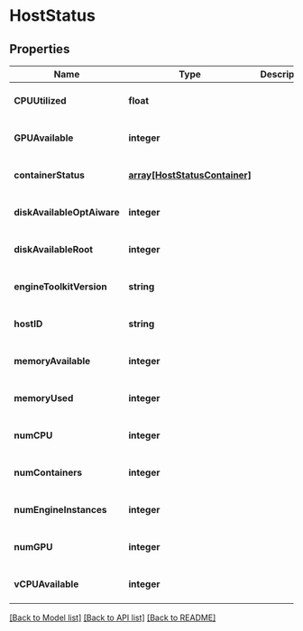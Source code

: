 # HostStatus

## Properties
Name | Type | Description | Notes
------------ | ------------- | ------------- | -------------
**CPUUtilized** | **float** |  | [optional] [default to null]
**GPUAvailable** | **integer** |  | [optional] [default to null]
**containerStatus** | [**array[HostStatusContainer]**](HostStatusContainer.md) |  | [optional] [default to null]
**diskAvailableOptAiware** | **integer** |  | [optional] [default to null]
**diskAvailableRoot** | **integer** |  | [optional] [default to null]
**engineToolkitVersion** | **string** |  | [optional] [default to null]
**hostID** | **string** |  | [optional] [default to null]
**memoryAvailable** | **integer** |  | [optional] [default to null]
**memoryUsed** | **integer** |  | [optional] [default to null]
**numCPU** | **integer** |  | [optional] [default to null]
**numContainers** | **integer** |  | [optional] [default to null]
**numEngineInstances** | **integer** |  | [optional] [default to null]
**numGPU** | **integer** |  | [optional] [default to null]
**vCPUAvailable** | **integer** |  | [optional] [default to null]

[[Back to Model list]](../README.md#documentation-for-models) [[Back to API list]](../README.md#documentation-for-api-endpoints) [[Back to README]](../README.md)



